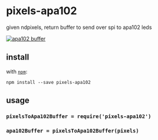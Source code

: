 # pixels-apa102

given ndpixels, return buffer to send over spi to apa102 leds

[![apa102 buffer](https://a.pololu-files.com/picture/0J6578.600.jpg?43cdc8b658def752351be635ab28978e)](https://www.pololu.com/product/2554)

## install

with [`npm`](https://npmjs.org):

```
npm install --save pixels-apa102
```

## usage

### `pixelsToApa102Buffer = require('pixels-apa102')`

### `apa102Buffer = pixelsToApa102Buffer(pixels)`
